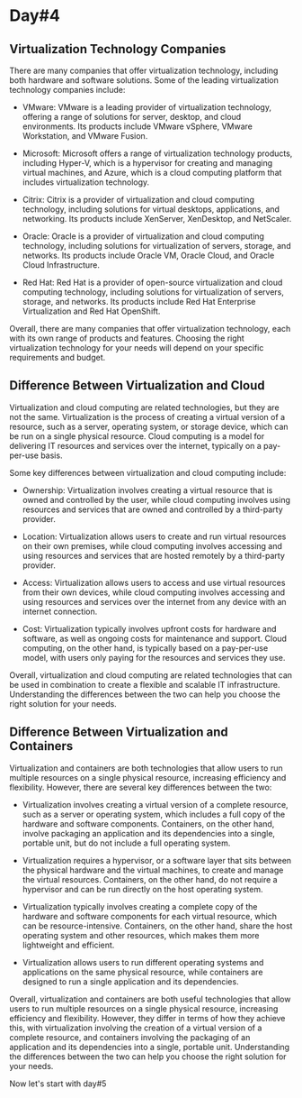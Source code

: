 # Day#4

## Virtualization Technology Companies

There are many companies that offer virtualization technology, including both hardware and software solutions. Some of the leading virtualization technology companies include:

+ VMware: VMware is a leading provider of virtualization technology, offering a range of solutions for server, desktop, and cloud environments. Its products include VMware vSphere, VMware Workstation, and VMware Fusion.

+ Microsoft: Microsoft offers a range of virtualization technology products, including Hyper-V, which is a hypervisor for creating and managing virtual machines, and Azure, which is a cloud computing platform that includes virtualization technology.

+ Citrix: Citrix is a provider of virtualization and cloud computing technology, including solutions for virtual desktops, applications, and networking. Its products include XenServer, XenDesktop, and NetScaler.

+ Oracle: Oracle is a provider of virtualization and cloud computing technology, including solutions for virtualization of servers, storage, and networks. Its products include Oracle VM, Oracle Cloud, and Oracle Cloud Infrastructure.

+ Red Hat: Red Hat is a provider of open-source virtualization and cloud computing technology, including solutions for virtualization of servers, storage, and networks. Its products include Red Hat Enterprise Virtualization and Red Hat OpenShift.

Overall, there are many companies that offer virtualization technology, each with its own range of products and features. Choosing the right virtualization technology for your needs will depend on your specific requirements and budget.

## Difference Between Virtualization and Cloud

Virtualization and cloud computing are related technologies, but they are not the same. Virtualization is the process of creating a virtual version of a resource, such as a server, operating system, or storage device, which can be run on a single physical resource. Cloud computing is a model for delivering IT resources and services over the internet, typically on a pay-per-use basis.

Some key differences between virtualization and cloud computing include:

+ Ownership: Virtualization involves creating a virtual resource that is owned and controlled by the user, while cloud computing involves using resources and services that are owned and controlled by a third-party provider.

+ Location: Virtualization allows users to create and run virtual resources on their own premises, while cloud computing involves accessing and using resources and services that are hosted remotely by a third-party provider.

+ Access: Virtualization allows users to access and use virtual resources from their own devices, while cloud computing involves accessing and using resources and services over the internet from any device with an internet connection.

+ Cost: Virtualization typically involves upfront costs for hardware and software, as well as ongoing costs for maintenance and support. Cloud computing, on the other hand, is typically based on a pay-per-use model, with users only paying for the resources and services they use.

Overall, virtualization and cloud computing are related technologies that can be used in combination to create a flexible and scalable IT infrastructure. Understanding the differences between the two can help you choose the right solution for your needs.

## Difference Between Virtualization and Containers

Virtualization and containers are both technologies that allow users to run multiple resources on a single physical resource, increasing efficiency and flexibility. However, there are several key differences between the two:

+ Virtualization involves creating a virtual version of a complete resource, such as a server or operating system, which includes a full copy of the hardware and software components. Containers, on the other hand, involve packaging an application and its dependencies into a single, portable unit, but do not include a full operating system.

+ Virtualization requires a hypervisor, or a software layer that sits between the physical hardware and the virtual machines, to create and manage the virtual resources. Containers, on the other hand, do not require a hypervisor and can be run directly on the host operating system.

+ Virtualization typically involves creating a complete copy of the hardware and software components for each virtual resource, which can be resource-intensive. Containers, on the other hand, share the host operating system and other resources, which makes them more lightweight and efficient.

+ Virtualization allows users to run different operating systems and applications on the same physical resource, while containers are designed to run a single application and its dependencies.

Overall, virtualization and containers are both useful technologies that allow users to run multiple resources on a single physical resource, increasing efficiency and flexibility. However, they differ in terms of how they achieve this, with virtualization involving the creation of a virtual version of a complete resource, and containers involving the packaging of an application and its dependencies into a single, portable unit. Understanding the differences between the two can help you choose the right solution for your needs.

Now let's start with day#5